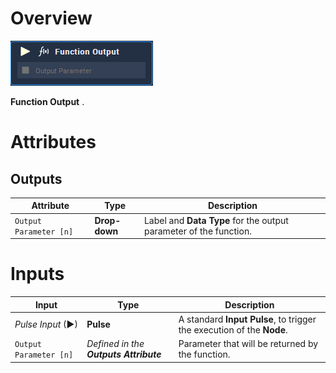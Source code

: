 # Overview

![The Function Output Node.](../../../.gitbook/assets/node-function-output.png)

**Function Output** .

# Attributes

## Outputs

|Attribute|Type|Description|
|---|---|---|
| `Output Parameter [n]` | **Drop-down** | Label and **Data Type** for the output parameter of the function. |


# Inputs

|Input|Type|Description|
|---|---|---|
|*Pulse Input* (►)|**Pulse**|A standard **Input Pulse**, to trigger the execution of the **Node**.|
| `Output Parameter [n]` | _Defined in the **Outputs** **Attribute**_ | Parameter that will be returned by the function. |



